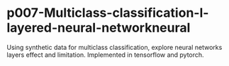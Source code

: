 # p007-Multiclass-classification-l-layered-neural-networkneural
Using synthetic data for multiclass classification, explore neural networks layers effect and limitation. Implemented in tensorflow and pytorch. 
